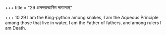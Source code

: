 +++
title = "29 अनन्तश्चास्मि नागानाम्"

+++
10.29 I am the King-python among snakes, I am the Aqueous Principle
among those that live in water, I am the Father of fathers, and among
rulers I am Death.

